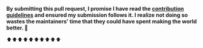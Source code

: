 **By submitting this pull request, I promise I have read the [contribution guidelines](https://github.com/legalrobot/algorithmic-awareness/blob/master/contributing.md) and ensured my submission follows it. I realize not doing so wastes the maintainers' time that they could have spent making the world better. 🖖**

⬆⬆⬆⬆⬆⬆⬆⬆⬆⬆